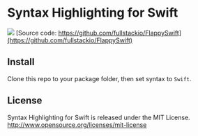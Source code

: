 
# Syntax Highlighting for Swift

![](http://i.imgur.com/cvYfBU0.png)
[Source code: https://github.com/fullstackio/FlappySwift](https://github.com/fullstackio/FlappySwift)

## Install

Clone this repo to your package folder, then set syntax to `Swift`.

## License

Syntax Highlighting for Swift is released under the MIT License. http://www.opensource.org/licenses/mit-license
